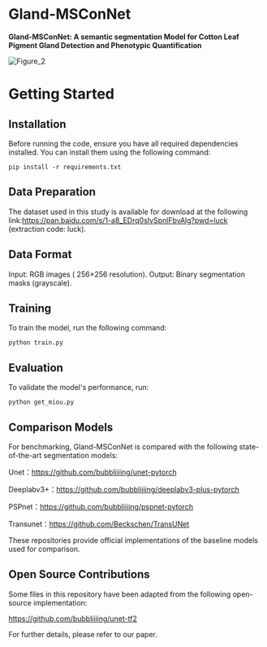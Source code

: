 # Gland-MSConNet
**Gland-MSConNet: A semantic segmentation Model for Cotton Leaf Pigment Gland Detection and Phenotypic Quantification**


![Figure_2](https://github.com/user-attachments/assets/3ffdbf2d-8929-4c83-8cbf-1a7746d952fa)


# Getting Started
## Installation
Before running the code, ensure you have all required dependencies installed. You can install them using the following command:

`pip install -r requirements.txt`

## Data Preparation
The dataset used in this study is available for download at the following link:https://pan.baidu.com/s/1-a8_EDrq0sIySpnlFbvAlg?pwd=luck (extraction code: luck).

##  Data Format
Input: RGB images ( 256×256 resolution).
Output: Binary segmentation masks (grayscale).

## Training
To train the model, run the following command:

 `python train.py`

## Evaluation
To validate the model's performance, run:

 `python get_miou.py`

## Comparison Models
For benchmarking, Gland-MSConNet is compared with the following state-of-the-art segmentation models:


  Unet：https://github.com/bubbliiiing/unet-pytorch
  
  Deeplabv3+：https://github.com/bubbliiiing/deeplabv3-plus-pytorch
  
  PSPnet：https://github.com/bubbliiiing/pspnet-pytorch
  
  Transunet：https://github.com/Beckschen/TransUNet

These repositories provide official implementations of the baseline models used for comparison.

## Open Source Contributions
Some files in this repository have been adapted from the following open-source implementation:

https://github.com/bubbliiiing/unet-tf2

For further details, please refer to our paper. 

